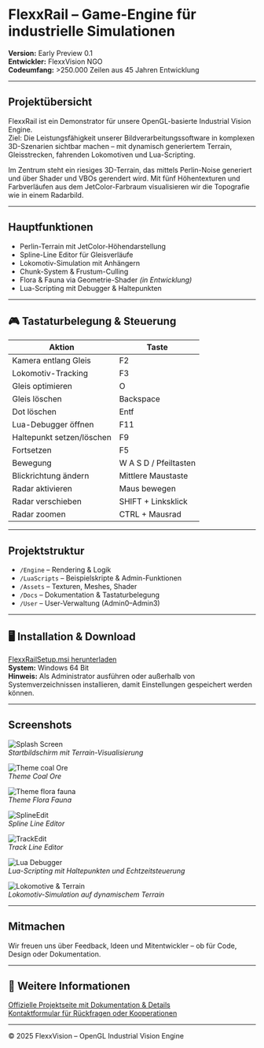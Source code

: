 #  FlexxRail – Game-Engine für industrielle Simulationen

**Version:** Early Preview 0.1  
**Entwickler:** FlexxVision NGO  
**Codeumfang:** >250.000 Zeilen aus 45 Jahren Entwicklung

---

##  Projektübersicht

FlexxRail ist ein Demonstrator für unsere OpenGL-basierte Industrial Vision Engine.  
Ziel: Die Leistungsfähigkeit unserer Bildverarbeitungssoftware in komplexen 3D-Szenarien sichtbar machen – mit dynamisch generiertem Terrain, Gleisstrecken, fahrenden Lokomotiven und Lua-Scripting.

Im Zentrum steht ein riesiges 3D-Terrain, das mittels Perlin-Noise generiert und über Shader und VBOs gerendert wird. Mit fünf Höhentexturen und Farbverläufen aus dem JetColor-Farbraum visualisieren wir die Topografie wie in einem Radarbild.

---

##  Hauptfunktionen

-  Perlin-Terrain mit JetColor-Höhendarstellung  
-  Spline-Line Editor für Gleisverläufe  
-  Lokomotiv-Simulation mit Anhängern  
-  Chunk-System & Frustum-Culling  
-  Flora & Fauna via Geometrie-Shader *(in Entwicklung)*  
-  Lua-Scripting mit Debugger & Haltepunkten  

---

## 🎮 Tastaturbelegung & Steuerung

| Aktion | Taste |
|--------|-------|
| Kamera entlang Gleis | F2 |
| Lokomotiv-Tracking | F3 |
| Gleis optimieren | O |
| Gleis löschen | Backspace |
| Dot löschen | Entf |
| Lua-Debugger öffnen | F11 |
| Haltepunkt setzen/löschen | F9 |
| Fortsetzen | F5 |
| Bewegung | W A S D / Pfeiltasten |
| Blickrichtung ändern | Mittlere Maustaste |
| Radar aktivieren | Maus bewegen |
| Radar verschieben | SHIFT + Linksklick |
| Radar zoomen | CTRL + Mausrad |

---

## Projektstruktur

- `/Engine` – Rendering & Logik  
- `/LuaScripts` – Beispielskripte & Admin-Funktionen  
- `/Assets` – Texturen, Meshes, Shader  
- `/Docs` – Dokumentation & Tastaturbelegung  
- `/User` – User-Verwaltung (Admin0–Admin3)

---

## 🖥️ Installation & Download

[FlexxRailSetup.msi herunterladen](https://www.flexxvision.de/flexxrail.html#download)  
**System:** Windows 64 Bit  
**Hinweis:** Als Administrator ausführen oder außerhalb von Systemverzeichnissen installieren, damit Einstellungen gespeichert werden können.

---

## Screenshots

![Splash Screen](https://www.flexxvision.de/media/images/splash-large.jpg)  
*Startbildschirm mit Terrain-Visualisierung*

![Theme coal Ore](https://www.flexxvision.de/media/images/theme-large.jpg)  
*Theme Coal Ore*

![Theme flora fauna](https://www.flexxvision.de/media/images/theme2-large.jpg)  
*Theme Flora Fauna*

![SplineEdit](https://www.flexxvision.de/media/images/terraintrackedit-01-large.jpg)  
*Spline Line Editor*

![TrackEdit](https://www.flexxvision.de/media/images/terraintrackrendered-large.jpg)  
*Track Line Editor*


![Lua Debugger](https://www.flexxvision.de/media/images/terrainlua-large.jpg)  
*Lua-Scripting mit Haltepunkten und Echtzeitsteuerung*

![Lokomotive & Terrain](https://www.flexxvision.de/media/images/lokfollow-large.jpg)  
*Lokomotiv-Simulation auf dynamischem Terrain*

---

## Mitmachen

Wir freuen uns über Feedback, Ideen und Mitentwickler – ob für Code, Design oder Dokumentation.

---

## 🔗 Weitere Informationen

 [Offizielle Projektseite mit Dokumentation & Details](https://www.flexxvision.de/flexxrail.html)  
 [Kontaktformular für Rückfragen oder Kooperationen](https://www.flexxvision.de/kontakt.html)

---

© 2025 FlexxVision – OpenGL Industrial Vision Engine






